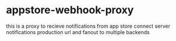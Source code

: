 # appstore-webhook-proxy
this is a proxy to recieve notifications from app store connect server notifications production url and fanout to multiple backends
